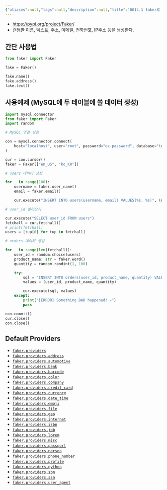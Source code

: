 ```yaml
---
{"aliases":null,"tags":null,"description":null,"title":"0014.1 faker로 더미 데이터 만들기 🐍","created":"2024-03-13T15:07:25","updated":"2024-03-15T16:22:49","dg-publish":true,"permalink":"/docs/0014.1 faker로 더미 데이터 만들기 🐍/","dgPassFrontmatter":true}
---
```


- <https://pypi.org/project/Faker/>
- 랜덤한 이름, 텍스트, 주소, 이메일, 전화번호, IP주소 등을 생성한다.

## 간단 사용법

```python
from faker import Faker

fake = Faker()

fake.name()
fake.address()
fake.text()
```

## 사용예제 (MySQL에 두 테이블에 쓸 데이터 생성)

```python
import mysql.connector
from faker import Faker
import random

# MySQL 연결 설정

con = mysql.connector.connect(
    host="localhost", user="root", password="oz-password", database="testdb"
)

cur = con.cursor()
faker = Faker(["en_US", "ko_KR"])

# users 데이터 생성

for _ in range(100):
    username = faker.user_name()
    email = faker.email()

    cur.execute("INSERT INTO users(username, email) VALUES(%s, %s)", (username, email))

# user_id 불러오기

cur.execute("SELECT user_id FROM users")
fetchall = cur.fetchall()
# print(fetchall)
users = [tup[0] for tup in fetchall]

# orders 데이터 생성

for _ in range(len(fetchall)):
    user_id = random.choice(users)
    product_name: str = faker.word()
    quantity = random.randint(1, 100)

    try:
        sql = "INSERT INTO orders(user_id, product_name, quantity) VALUES (%s, %s, %s)"
        values = (user_id, product_name, quantity)

        cur.execute(sql, values)
    except:
        print("[ERROR] Something BAD happened! 💀")
        pass

con.commit()
cur.close()
con.close()
```

## Default Providers

- [`faker.providers`](https://faker.readthedocs.io/en/stable/providers/baseprovider.html)
- [`faker.providers.address`](https://faker.readthedocs.io/en/stable/providers/faker.providers.address.html)
- [`faker.providers.automotive`](https://faker.readthedocs.io/en/stable/providers/faker.providers.automotive.html)
- [`faker.providers.bank`](https://faker.readthedocs.io/en/stable/providers/faker.providers.bank.html)
- [`faker.providers.barcode`](https://faker.readthedocs.io/en/stable/providers/faker.providers.barcode.html)
- [`faker.providers.color`](https://faker.readthedocs.io/en/stable/providers/faker.providers.color.html)
- [`faker.providers.company`](https://faker.readthedocs.io/en/stable/providers/faker.providers.company.html)
- [`faker.providers.credit_card`](https://faker.readthedocs.io/en/stable/providers/faker.providers.credit_card.html)
- [`faker.providers.currency`](https://faker.readthedocs.io/en/stable/providers/faker.providers.currency.html)
- [`faker.providers.date_time`](https://faker.readthedocs.io/en/stable/providers/faker.providers.date_time.html)
- [`faker.providers.emoji`](https://faker.readthedocs.io/en/stable/providers/faker.providers.emoji.html)
- [`faker.providers.file`](https://faker.readthedocs.io/en/stable/providers/faker.providers.file.html)
- [`faker.providers.geo`](https://faker.readthedocs.io/en/stable/providers/faker.providers.geo.html)
- [`faker.providers.internet`](https://faker.readthedocs.io/en/stable/providers/faker.providers.internet.html)
- [`faker.providers.isbn`](https://faker.readthedocs.io/en/stable/providers/faker.providers.isbn.html)
- [`faker.providers.job`](https://faker.readthedocs.io/en/stable/providers/faker.providers.job.html)
- [`faker.providers.lorem`](https://faker.readthedocs.io/en/stable/providers/faker.providers.lorem.html)
- [`faker.providers.misc`](https://faker.readthedocs.io/en/stable/providers/faker.providers.misc.html)
- [`faker.providers.passport`](https://faker.readthedocs.io/en/stable/providers/faker.providers.passport.html)
- [`faker.providers.person`](https://faker.readthedocs.io/en/stable/providers/faker.providers.person.html)
- [`faker.providers.phone_number`](https://faker.readthedocs.io/en/stable/providers/faker.providers.phone_number.html)
- [`faker.providers.profile`](https://faker.readthedocs.io/en/stable/providers/faker.providers.profile.html)
- [`faker.providers.python`](https://faker.readthedocs.io/en/stable/providers/faker.providers.python.html)
- [`faker.providers.sbn`](https://faker.readthedocs.io/en/stable/providers/faker.providers.sbn.html)
- [`faker.providers.ssn`](https://faker.readthedocs.io/en/stable/providers/faker.providers.ssn.html)
- [`faker.providers.user_agent`](https://faker.readthedocs.io/en/stable/providers/faker.providers.user_agent.html)
